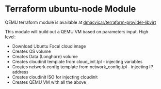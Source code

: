 # Terraform ubuntu-node Module

QEMU terraform module is available at [dmacvicar/terraform-provider-libvirt](https://github.com/dmacvicar/terraform-provider-libvirt)

This module will build out a QEMU VM based on parameters input. High level:
- Download Ubuntu Focal cloud image
- Creates OS volume
- Creates Data (Longhorn) volume
- Creates cloudinit template from cloud_init.tpl - injecting variables
- Creates network config template from network_config.tpl - injecting IP address
- Creates cloudinit ISO for injecting cloudinit
- Creates QEMU VM with all the above